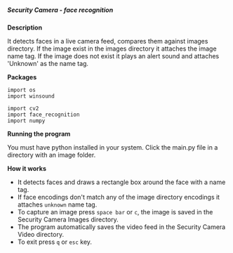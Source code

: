 ##### **Security Camera - face recognition**

**Description**

It detects faces in a live camera feed, compares them against
images directory. If the image exist in the images directory
it attaches the image name tag. If the image does not exist 
it plays an alert sound and attaches 'Unknown' as the name tag.

**Packages**

```
import os
import winsound

import cv2
import face_recognition
import numpy
```
**Running the program**

You must have python installed in your system.
Click the main.py file in a directory with an image folder.

**How it works**
- It detects faces and draws a rectangle box around the face with a name tag.
- If face encodings don't match any of the image directory encodings it attaches `unknown` name tag.
- To capture an image press `space bar` or `c`, the image is saved in the Security Camera Images directory.
- The program automatically saves the video feed in the Security Camera Video directory.
- To exit press `q` or `esc` key.